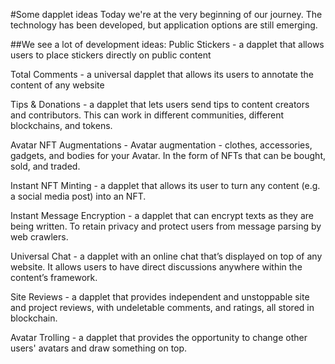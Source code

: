 #Some dapplet ideas
Today we're at the very beginning of our journey. The technology has been developed, but application options are still emerging.

##We see a lot of development ideas:
Public Stickers - a dapplet that allows users to place stickers directly on public content

Total Comments - a universal dapplet that allows its users to annotate the content of any website 

Tips & Donations - a dapplet that lets users send tips to content creators and contributors. This can work in different communities, different blockchains, and tokens. 

Avatar NFT Augmentations - Avatar augmentation - clothes, accessories, gadgets, and bodies for your Avatar. In the form of NFTs that can be bought, sold, and traded.

Instant NFT Minting - a dapplet that allows its user to turn any content (e.g. a social media post) into an NFT.

Instant Message Encryption - a dapplet that can encrypt texts as they are being written. To retain privacy and protect users from message parsing by web crawlers.

Universal Chat - a dapplet with an online chat that’s displayed on top of any website. It allows users to have direct discussions anywhere within the content’s framework.

Site Reviews - a dapplet that provides independent and unstoppable site and project reviews, with undeletable comments, and ratings, all stored in blockchain.

Avatar Trolling - a dapplet that provides the opportunity to change other users' avatars and draw something on top.
